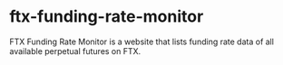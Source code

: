 # ftx-funding-rate-monitor
FTX Funding Rate Monitor is a website that lists funding rate data of all available perpetual futures on FTX.
